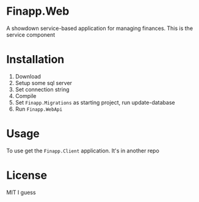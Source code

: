 # Finapp.Web

A showdown service-based application for managing finances. This is the service component

# Installation

1. Download
2. Setup some sql server
3. Set connection string
4. Compile
5. Set `Finapp.Migrations` as starting project, run update-database
6. Run `Finapp.WebApi`

# Usage

To use get the `Finapp.Client` application. It's in another repo

# License

MIT I guess
